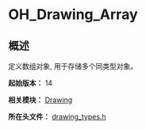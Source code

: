 # OH_Drawing_Array

<!--Kit: ArkGraphics 2D-->
<!--Subsystem: Graphic-->
<!--Owner: @hangmengxin-->
<!--Designer: @wangyanglan-->
<!--Tester: @nobuggers-->
<!--Adviser: @ge-yafang-->

## 概述

定义数组对象, 用于存储多个同类型对象。

**起始版本：** 14

**相关模块：** [Drawing](capi-drawing.md)

**所在头文件：** [drawing_types.h](capi-drawing-types-h.md)

